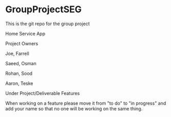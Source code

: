 # GroupProjectSEG
This is the git repo for the group project

Home Service App

Project Owners

  Joe, Farrell
  
  Saeed, Osman
  
  Rohan, Sood
  
  Aaron, Teske


Under Project/Deliverable Features

When working on a feature please move it from "to do" to "in progress" and add your name so that 
no one will be working on the same thing.
